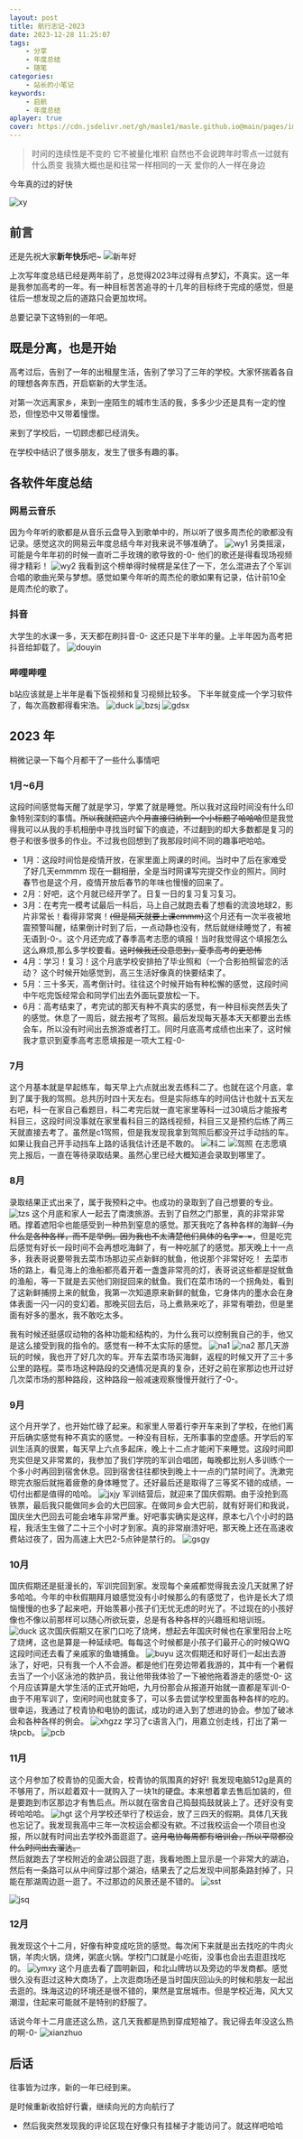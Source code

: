 ```yaml
---
layout: post
title: 航行志记-2023
date: 2023-12-28 11:25:07
tags: 
    - 分享 
    - 年度总结
    - 随笔
categories:
    - 站长的小笔记
keywords:
    - 启航
    - 年度总结
aplayer: true
cover: https://cdn.jsdelivr.net/gh/masle1/masle.github.io@main/pages/img/voyage-2023/zg.jpg
---
```

> 时间的连续性是不变的 它不被量化堆积 自然也不会说跨年时零点一过就有什么质变 我猜大概也是和往常一样相同的一天 爱你的人一样在身边

今年真的过的好快

<!-- more -->
![xy](https://cdn.jsdelivr.net/gh/masle1/masle.github.io@main/pages/img/voyage-2023/hsy.jpg)

<meting-js
 id="1975741303"
 server="netease"
 type="song"
 theme="#C20C0C">
</meting-js>

> 

## 前言
还是先祝大家**新年快乐**吧~
![新年好](https://cdn.jsdelivr.net/gh/masle1/masle.github.io@main/pages/img/happy-new-year.gif)

上次写年度总结已经是两年前了，总觉得2023年过得有点梦幻，不真实。这一年是我参加高考的一年。有一种目标苦苦追寻的十几年的目标终于完成的感觉，但是往后一想发现之后的道路只会更加坎坷。

总要记录下这特别的一年吧。

## 既是分离，也是开始
高考过后，告别了一年的出租屋生活，告别了学习了三年的学校。大家怀揣着各自的理想各奔东西，开启崭新的大学生活。

对第一次远离家乡，来到一座陌生的城市生活的我，多多少少还是具有一定的惶恐，但惶恐中又带着憧憬。

来到了学校后，一切顾虑都已经消失。

在学校中结识了很多朋友，发生了很多有趣的事。

## 各软件年度总结

### 网易云音乐
因为今年听的歌都是从音乐云盘导入到歌单中的，所以听了很多周杰伦的歌都没有记录。感觉这次的网易云年度总结今年对我来说不够准确了。
![wy1](https://cdn.jsdelivr.net/gh/masle1/masle.github.io@main/pages/img/voyage-2023/tgzl.jpg)
另类摇滚，可能是今年年初的时候一直听二手玫瑰的歌导致的-0-  他们的歌还是得看现场视频得才精彩！
![wy2](https://cdn.jsdelivr.net/gh/masle1/masle.github.io@main/pages/img/voyage-2023/tgph.jpg)
我看到这个榜单得时候楞是呆住了一下，怎么混进去了个军训合唱的歌曲光荣与梦想。感觉如果今年听的周杰伦的歌如果有记录，估计前10全是周杰伦的歌了。

### 抖音

大学生的水课一多，天天都在刷抖音-0- 这还只是下半年的量。上半年因为高考把抖音给卸载了。
![douyin](https://cdn.jsdelivr.net/gh/masle1/masle.github.io@main/pages/img/voyage-2023/douyin.jpg)

### 哔哩哔哩

b站应该就是上半年是看下饭视频和复习视频比较多。 下半年就变成一个学习软件了，每次高数都得看宋浩。
![duck](https://masle.gitee.io/maslebloglib/picture/biaoqing/fw.jpg)
![bzsj](https://cdn.jsdelivr.net/gh/masle1/masle.github.io@main/pages/img/voyage-2023/bzsj.jpg)
![gdsx](https://cdn.jsdelivr.net/gh/masle1/masle.github.io@main/pages/img/voyage-2023/gdsx.jpg)

## 2023 年

稍微记录一下每个月都干了一些什么事情吧

<meting-js
 id="1330348068"
 server="netease"
 type="song"
 theme="#C20C0C">
</meting-js>

### 1月~6月
这段时间感觉每天醒了就是学习，学累了就是睡觉。所以我对这段时间没有什么印象特别深刻的事情。~~所以我就把这六个月直接归纳到一个小标题了哈哈哈~~但是我觉得我可以从我的手机相册中寻找当时留下的痕迹，不过翻到的却大多数都是复习的卷子和很多很多的作业。不过我也回想到了我那段时间不同的趣事吧哈哈。
- 1月：这段时间恰是疫情开放，在家里面上网课的时间。当时中了后在家难受了好几天emmmm 现在一翻相册，全是当时网课写完提交作业的照片。同时春节也是这个月，疫情开放后春节的年味也慢慢的回来了。
- 2月：好吧，这个月就已经开学了。日复一日的复习复习复习。
- 3月：在考完一模考试最后一科后，马上自己就跑去看了想看的流浪地球2，影片非常长！看得非常爽！~~(但是隔天就要上课emmm)~~这个月还有一次半夜被地震预警叫醒，结果倒计时到了后，一点动静也没有，然后就继续睡觉了，有被无语到-0-。这个月还完成了春季高考志愿的填报！当时我觉得这个填报怎么这么麻烦,那么多学校要看。~~这时候我还没意思到，夏季高考的更恐怖~~
- 4月：学习！复习！这个月底学校安排拍了毕业照和（一个合影拍照留恋的活动？ 这个时候开始感觉到，高三生活好像真的快要结束了。
- 5月：三十多天，高考倒计时。往往这个时候开始有种松懈的感觉，这段时间中午吃完饭经常会和同学们出去外面玩耍放松一下。
- 6月：高考结束了，考完试的那天有种不真实的感觉，有一种目标突然丢失了的感觉。休息了一周后，就去报考了驾照。最后发现每天基本天天都要出去练会车，所以没有时间出去旅游或者打工。同时月底高考成绩也出来了，这时候我才意识到夏季高考志愿填报是一项大工程-0-
### 7月
这个月基本就是早起练车，每天早上六点就出发去练科二了。也就在这个月底，拿到了属于我的驾照。总共历时四十天左右。但是实际练车的时间估计也就十五天左右吧，科一在家自己看题目，科二考完后就一直宅家里等科一过30填后才能报考科目三，这段时间没事就在家里看科目三的路线视频，科目三又是预约后练了两三天就直接去考了。虽然是c1驾照，但是我发现我拿到驾照后都没开过手动挡的车。如果让我自己开手动挡车上路的话我估计还是不敢的。
![科二](https://cdn.jsdelivr.net/gh/masle1/masle.github.io@main/pages/img/voyage-2023/jzke.jpg)
![驾照](https://cdn.jsdelivr.net/gh/masle1/masle.github.io@main/pages/img/voyage-2023/jiazhao.jpg)
在志愿填完上报后，一直在等待录取结果。虽然心里已经大概知道会录取到哪里了。
### 8月
录取结果正式出来了，属于我预料之中。也成功的录取到了自己想要的专业。
![tzs](https://cdn.jsdelivr.net/gh/masle1/masle.github.io@main/pages/img/dxtzs.jpg)
这个月底和家人一起去了南澳旅游。去到了自然之门那里，真的非常非常晒。撑着遮阳伞也能感受到一种热到窒息的感觉。那天我吃了各种各样的海鲜~~（为什么是各种各样，而不是举例。因为我也不太清楚他们具体的名字=-=~~，但是吃完后感觉有好长一段时间不会再想吃海鲜了，有一种吃腻了的感觉。那天晚上十一点多，我表哥说要带我去菜市场那边买点新鲜的鱿鱼，他说那个非常好吃！
去菜市场的路上，看见海上的渔船都亮着开着一盏盏非常亮的灯，表哥说这些都是捉鱿鱼的渔船，等一下就是去买他们刚捉回来的鱿鱼。我们在菜市场的一个拐角处，看到了这新鲜捕捞上来的鱿鱼，我第一次知道原来新鲜的鱿鱼，它身体内的墨水会在身体表面一闪一闪的变幻着。那晚买回去后，马上煮熟来吃了，非常有嚼劲，但是里面有好多的墨水，我不敢吃太多。

我有时候还挺感叹动物的各种功能和结构的，为什么我可以控制我自己的手，他又是这么接受到我的指令的。感觉有一种不太实际的感觉。
![na1](https://cdn.jsdelivr.net/gh/masle1/masle.github.io@main/pages/img/voyage-2023/nanao1.jpg)
![na2](https://cdn.jsdelivr.net/gh/masle1/masle.github.io@main/pages/img/voyage-2023/nanao2.jpg)
那几天游玩的时候，我也开了好几次的车。开车去菜市场买海鲜，返程的时候又开了三十多公里的路程。菜市场这种路段的交通情况是真的复杂，还好之前在家那边也开过好几次菜市场的那种路段，这种路段一般减速观察慢慢开就行了-0-。
### 9月
这个月开学了，也开始忙碌了起来。和家里人带着行李开车来到了学校，在他们离开后确实感觉有种不真实的感觉。一种没有目标，无所事事的空虚感。开学后的军训生活真的很累，每天早上六点多起床，晚上十二点才能闲下来睡觉。这段时间即充实但是又非常累的，我参加了我们学院的军训合唱团，每晚都比别人多训练个一个多小时再回到宿舍休息。回到宿舍往往都快到晚上十一点的门禁时间了。洗漱完晾完衣服后就拖着疲惫的身体睡觉了。还好最后还是取得了三等奖不错的成绩，一切付出都是值得的哈哈。
![jxjy](https://cdn.jsdelivr.net/gh/masle1/masle.github.io@main/pages/img/voyage-2023/jxjy.jpg)
军训结营后，就迎来了国庆假期。由于没抢到高铁票，最后我只能做同乡会的大巴回家。在做同乡会大巴前，就有好哥们和我说，国庆坐大巴回去可能会堵车非常严重。好吧事实确实是这样，原本七八个小时的路程，我活生生做了二十三个小时才到家。真的非常崩溃好吧，那天晚上还在高速收费站过夜了，因为高速上大巴2-5点钟是禁行的。
![gsgy](https://cdn.jsdelivr.net/gh/masle1/masle.github.io@main/pages/img/voyage-2023/gsgy.jpg)

### 10月
国庆假期还是挺漫长的，军训完回到家。发现每个亲戚都觉得我去没几天就黑了好多哈哈。今年的中秋假期拜月娘感觉没有小时候那么的有感觉了，也许是长大了烦恼慢慢的也多了起来吧，开始羡慕小孩子们无忧无虑的时光了。不过现在的小孩好像也不像以前那样可以随心所欲玩耍，总是有各种各样的兴趣班和培训班。
![duck](https://masle.gitee.io/maslebloglib/picture/biaoqing/duck.gif)
这次国庆假期又在家门口吃了烧烤，想起去年国庆时候也在家里阳台上吃了烧烤，这也是算是一种延续吧。每每这个时候都是小孩子们最开心的时候QWQ 这段时间还去看了亲戚家的鱼塘捕鱼。
![buyu](https://cdn.jsdelivr.net/gh/masle1/masle.github.io@main/pages/img/voyage-2023/buyu.jpg)
这次假期还和好哥们一起出去游泳了，好吧，只有我一个人不会游。都是他们在旁边带着我游的，其中有一个暑假去当了一个小区泳池的救护员，我让他带我体验了一下被他拖着游走的感觉-0-
这个月应该算是大学生活的正式开始吧，九月份那会从报道开始就一直都是军训-0- 由于不用军训了，空闲时间也就变多了，可以多去尝试学校里面各种各样的吃的。
很幸运，我通过了校青协和电协的面试，成功的进入到了想进的协会。参加了破冰会和各种各样的例会。
![xhgzz](https://cdn.jsdelivr.net/gh/masle1/masle.github.io@main/pages/img/voyage-2023/xiehui.jpg)
学习了c语言入门，用嘉立创走线，打出了第一块pcb。
![pcb](https://cdn.jsdelivr.net/gh/masle1/masle.github.io@main/pages/img/voyage-2023/pcb.jpg)

### 11月
这个月参加了校青协的见面大会，校青协的氛围真的好好! 
我发现电脑512g是真的不够用了，所以趁着双十一就购入了一块1t的硬盘。本来想着拿去售后加装的，但是要跑到市区那边才有售后点。所以就在宿舍自己捣鼓捣鼓就装上了。还好没有变砖哈哈哈。
![hgt](https://cdn.jsdelivr.net/gh/masle1/masle.github.io@main/pages/img/voyage-2023/hgt.jpg)
这个月学校还举行了校运会，放了三四天的假期。具体几天我也忘记了。我发现我高中三年一次校运会都没有欸。不过我校运会一个项目也没报，所以就有时间出去学校外面逛逛了。~~这月电协每周都有培训会，所以平常都没什么时间出去溜达。~~  
然后就跑去了学校附近的金湖公园逛了逛，我看地图上显示是一个非常大的湖泊，然后有一条路可以从中间穿过那个湖泊，结果去了之后发现中间那条路封掉了，只能在那湖周边逛一逛了。不过那边的风景还是不错的。
![sst](https://cdn.jsdelivr.net/gh/masle1/masle.github.io@main/pages/img/voyage-2023/sst.jpg)
<!-- ![zg](https://cdn.jsdelivr.net/gh/masle1/masle.github.io@main/pages/img/voyage-2023/zg.jpg) -->
![jsq](https://cdn.jsdelivr.net/gh/masle1/masle.github.io@main/pages/img/voyage-2023/jsq.jpg)

### 12月
我发现这个十二月，好像有种变成吃货的感觉。每次闲下来就是出去找吃的牛肉火锅，羊肉火锅，烧烤，粥底火锅。学校门口就是小吃街，没事也会出去逛逛找吃的。
![ymxy](https://cdn.jsdelivr.net/gh/masle1/masle.github.io@main/pages/img/voyage-2023/ymxy.jpg)
这个月底去看了圆明新园，和北山牌坊以及旁边的华发商都。感觉很久没有逛过这种大商场了，上次逛商场还是当时国庆回汕头的时候和朋友一起出去逛的。珠海这边的环境还是很不错的，果然是宜居城市。但是学校近海，风大又潮湿，住起来可能就不是特别的舒服了。

话说今年十二月底还这么热，这几天我都是热到穿成短袖了。我记得去年没这么热的啊-0-
![xianzhuo](https://masle.gitee.io/maslebloglib/picture/biaoqing/xianzhuo.jpg)


## 后话
往事皆为过序，新的一年已经到来。

是时候重新收拾好行囊，继续向光的方向航行了


- 然后我突然发现我的评论区现在好像只有挂梯子才能访问了。就这样吧哈哈